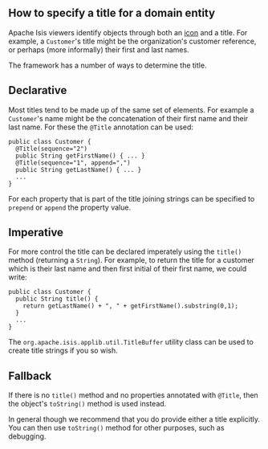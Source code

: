 How to specify a title for a domain entity
------------------------------------------

Apache Isis viewers identify objects through both an [icon](./how-to-01-070-How-to-specify-the-icon-for-a-domain-entity.html) 
and a title.  For example, a `Customer`'s title might be the organization's customer reference, or perhaps (more 
informally) their first and last names.

The framework has a number of ways to determine the title.  

## Declarative

Most titles tend to be made up of the same set of elements.  For example a `Customer`'s name might be the concatenation 
of their first name and their last name.  For these the `@Title` annotation can be used:

    public class Customer {
      @Title(sequence="2")
      public String getFirstName() { ... }
      @Title(sequence="1", append=",")
      public String getLastName() { ... }
      ...
    }

For each property that is part of the title joining strings can be specified to `prepend` or `append` the property value.

## Imperative

For more control the title can be declared imperately using the `title()` method (returning a `String`).   For example, 
to return the title for a customer which is their last name and then first initial of their first name, we could write:

    public class Customer {
      public String title() {
        return getLastName() + ", " + getFirstName().substring(0,1);
      } 
      ...
    }

The `org.apache.isis.applib.util.TitleBuffer` utility class can be used to create title strings if you so wish.

## Fallback

If there is no `title()` method and no properties annotated with `@Title`, then the object's `toString()` method is
used instead.

In general though we recommend that you do provide either a title explicitly.  You can then use `toString()` method for 
other purposes, such as debugging. 
